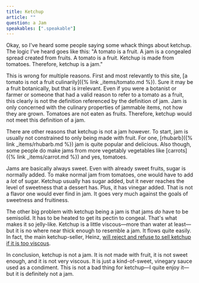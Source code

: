 ```yaml
---
title: Ketchup
article: ""
question: a Jam
speakables: [".speakable"]
---
```

Okay, so I've heard some people saying some whack things about ketchup. The logic I've heard goes like this: "A tomato is a fruit. A jam is a congealed spread created from fruits. A tomato is a fruit. Ketchup is made from tomatoes. Therefore, ketchup is a jam."

This is wrong for multiple reasons. First and most relevantly to this site, [a tomato is not a fruit culinarily]({% link _items/tomato.md %}). Sure it may be a fruit botanically, but that is irrelevant. Even if you were a botanist or farmer or someone that had a valid reason to refer to a tomato as a fruit, this clearly is not the definition referenced by the definition of jam. Jam is only concerned with the culinary properties of jammable items, not how they are grown. Tomatoes are not eaten as fruits. Therefore, ketchup would not meet this definition of a jam.

There are other reasons that ketchup is not a jam however. To start, jam is usually not constrained to only being made with fruit. For one, [rhubarb]({% link _items/rhubarb.md %}) jam is quite popular and delicious. Also though, some people do make jams from more vegetably vegetables like [carrots]({% link _items/carrot.md %}) and yes, tomatoes.

Jams are basically always sweet. Even with already sweet fruits, sugar is normally added. To make normal jam from tomatoes, one would have to add a *lot* of sugar. Ketchup usually has sugar added, but it never reaches the level of sweetness that a dessert has. Plus, it has vinegar added. That is not a flavor one would ever find in jam. It goes very much against the goals of sweetness and fruitiness.

The other big problem with ketchup being a jam is that jams *do* have to be semisolid. It has to be heated to get its pectin to congeal. That's what makes it so jelly-like. Ketchup is a little viscous—more than water at least—but it is no where near thick enough to resemble a jam. It flows quite easily. In fact, the main ketchup-seller, Heinz, [will reject and refuse to sell ketchup if it is too viscous](https://www.heinz.com.hk/en/trivia/tomato-ketchup).

In conclusion, <span class="speakable">ketchup is not a jam. It is not made with fruit, it is not sweet enough, and it is not very viscous. It is just a kind-of-sweet, vinegary sauce used as a condiment.</span> This is not a bad thing for ketchup—I quite enjoy it—but it is definitely not a jam.